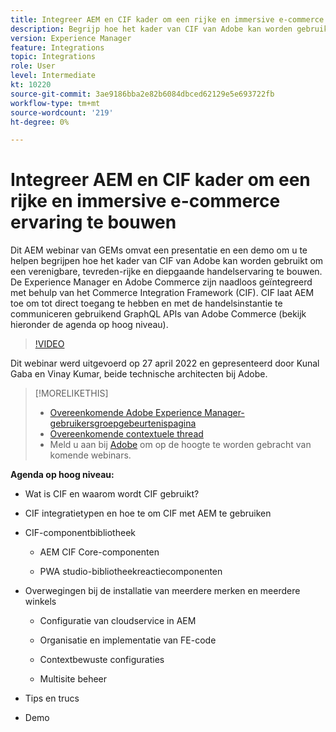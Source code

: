 ```yaml
---
title: Integreer AEM en CIF kader om een rijke en immersive e-commerce ervaring te bouwen
description: Begrijp hoe het kader van CIF van Adobe kan worden gebruikt om een verenigbare, tevreden-rijke en diepgaande handelservaring te bouwen.
version: Experience Manager
feature: Integrations
topic: Integrations
role: User
level: Intermediate
kt: 10220
source-git-commit: 3ae9186bba2e82b6084dbced62129e5e693722fb
workflow-type: tm+mt
source-wordcount: '219'
ht-degree: 0%

---
```



# Integreer AEM en CIF kader om een rijke en immersive e-commerce ervaring te bouwen

Dit AEM webinar van GEMs omvat een presentatie en een demo om u te helpen begrijpen hoe het kader van CIF van Adobe kan worden gebruikt om een verenigbare, tevreden-rijke en diepgaande handelservaring te bouwen. De Experience Manager en Adobe Commerce zijn naadloos geïntegreerd met behulp van het Commerce Integration Framework (CIF). CIF laat AEM toe om tot direct toegang te hebben en met de handelsinstantie te communiceren gebruikend GraphQL APIs van Adobe Commerce (bekijk hieronder de agenda op hoog niveau).

>[!VIDEO](https://video.tv.adobe.com/v/342565/?quality=12&learn=on)

Dit webinar werd uitgevoerd op 27 april 2022 en gepresenteerd door Kunal Gaba en Vinay Kumar, beide technische architecten bij Adobe.

>[!MORELIKETHIS]
>
>* [Overeenkomende Adobe Experience Manager-gebruikersgroepgebeurtenispagina](https://adobe.ly/3O0uXl5/)
>* [Overeenkomende contextuele thread](https://adobe.ly/3jorz5r)
>* Meld u aan bij [Adobe](https://aem-augs.adobe.com/) om op de hoogte te worden gebracht van komende webinars.


**Agenda op hoog niveau:**

* Wat is CIF en waarom wordt CIF gebruikt?

* CIF integratietypen en hoe te om CIF met AEM te gebruiken

* CIF-componentbibliotheek

   * AEM CIF Core-componenten

   * PWA studio-bibliotheekreactiecomponenten

* Overwegingen bij de installatie van meerdere merken en meerdere winkels

   * Configuratie van cloudservice in AEM

   * Organisatie en implementatie van FE-code

   * Contextbewuste configuraties

   * Multisite beheer

* Tips en trucs

* Demo
